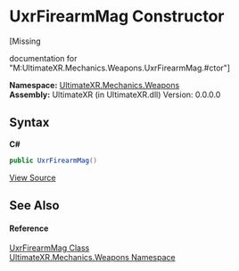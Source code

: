 # UxrFirearmMag Constructor 
 

\[Missing <summary> documentation for "M:UltimateXR.Mechanics.Weapons.UxrFirearmMag.#ctor"\]

**Namespace:**&nbsp;<a href="N_UltimateXR_Mechanics_Weapons">UltimateXR.Mechanics.Weapons</a><br />**Assembly:**&nbsp;UltimateXR (in UltimateXR.dll) Version: 0.0.0.0

## Syntax

**C#**<br />
``` C#
public UxrFirearmMag()
```

<a href="UltimateXR/Scripts/Mechanics/Weapons/UxrFirearmMag.cs" rel="noopener noreferrer" title="View the source code">View Source</a><br />

## See Also


#### Reference
<a href="T_UltimateXR_Mechanics_Weapons_UxrFirearmMag">UxrFirearmMag Class</a><br /><a href="N_UltimateXR_Mechanics_Weapons">UltimateXR.Mechanics.Weapons Namespace</a><br />